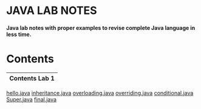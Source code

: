 # JAVA LAB NOTES
#### Java lab notes with proper examples to revise complete Java language in less time.
# Contents
| Contents Lab 1 |
|---------|
[hello.java](https://github.com/manishshrestha01/javalab/blob/main/hello.java)
[inheritance.java](https://github.com/manishshrestha01/javalab/blob/main/inheritance.java)
[overloading.java](https://github.com/manishshrestha01/javalab/blob/main/overloading.java)
[overriding.java](https://github.com/manishshrestha01/javalab/blob/main/overriding.java)
[conditional.java](https://github.com/manishshrestha01/javalab/blob/main/conditional.java)
[Super.java](https://github.com/manishshrestha01/javalab/blob/main/Super.java)
[final.java](https://github.com/manishshrestha01/javalab/blob/main/final.java)
